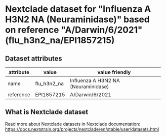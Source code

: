 # Nextclade dataset for "Influenza A H3N2 NA (Neuraminidase)" based on reference "A/Darwin/6/2021" (flu_h3n2_na/EPI1857215)


## Dataset attributes

| attribute            | value                | value friendly                           |
| -------------------- | -------------------- | ---------------------------------------- |
| name                 | flu_h3n2_na          | Influenza A H3N2 NA (Neuraminidase)      |
| reference            | EPI1857215           | A/Darwin/6/2021                          |


## What is Nextclade dataset

Read more about Nextclade datasets in Nextclade documentation: https://docs.nextstrain.org/projects/nextclade/en/stable/user/datasets.html

